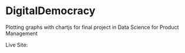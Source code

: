 # DigitalDemocracy
Plotting graphs with chartjs for final project in Data Science for Product Management

Live Site:

